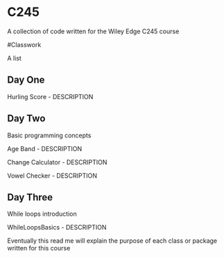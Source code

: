 # C245
A collection of code written for the Wiley Edge C245 course

#Classwork

A list

## Day One
Hurling Score - DESCRIPTION

## Day Two
Basic programming concepts

Age Band - DESCRIPTION

Change Calculator - DESCRIPTION

Vowel Checker - DESCRIPTION

## Day Three
While loops introduction

WhileLoopsBasics - DESCRIPTION

Eventually this read me will explain the purpose of each class or package written for this course
